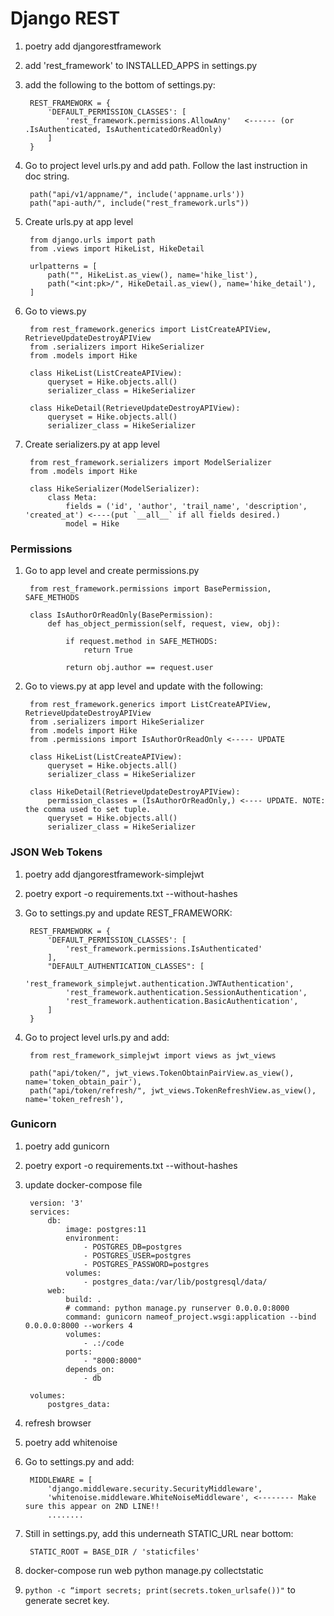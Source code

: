 # Django REST

1. poetry add djangorestframework
2. add 'rest_framework' to INSTALLED_APPS in settings.py
3. add the following to the bottom of settings.py:

        REST_FRAMEWORK = {
            'DEFAULT_PERMISSION_CLASSES': [
                'rest_framework.permissions.AllowAny'   <------ (or .IsAuthenticated, IsAuthenticatedOrReadOnly)
            ]
        }

4. Go to project level urls.py and add path. Follow the last instruction in doc string.

        path("api/v1/appname/", include('appname.urls'))
        path("api-auth/", include("rest_framework.urls"))


5. Create urls.py at app level

        from django.urls import path
        from .views import HikeList, HikeDetail

        urlpatterns = [
            path("", HikeList.as_view(), name='hike_list'),
            path("<int:pk>/", HikeDetail.as_view(), name='hike_detail'),
        ]


6. Go to views.py

        from rest_framework.generics import ListCreateAPIView, RetrieveUpdateDestroyAPIView
        from .serializers import HikeSerializer
        from .models import Hike

        class HikeList(ListCreateAPIView):
            queryset = Hike.objects.all()
            serializer_class = HikeSerializer

        class HikeDetail(RetrieveUpdateDestroyAPIView):
            queryset = Hike.objects.all()
            serializer_class = HikeSerializer

7. Create serializers.py at app level

        from rest_framework.serializers import ModelSerializer
        from .models import Hike

        class HikeSerializer(ModelSerializer):
            class Meta:
                fields = ('id', 'author', 'trail_name', 'description', 'created_at') <----(put `__all__` if all fields desired.)
                model = Hike


### Permissions

1. Go to app level and create permissions.py

        from rest_framework.permissions import BasePermission, SAFE_METHODS

        class IsAuthorOrReadOnly(BasePermission):
            def has_object_permission(self, request, view, obj):

                if request.method in SAFE_METHODS:
                    return True

                return obj.author == request.user

2. Go to views.py at app level and update with the following:

        from rest_framework.generics import ListCreateAPIView, RetrieveUpdateDestroyAPIView
        from .serializers import HikeSerializer
        from .models import Hike
        from .permissions import IsAuthorOrReadOnly <----- UPDATE

        class HikeList(ListCreateAPIView):
            queryset = Hike.objects.all()
            serializer_class = HikeSerializer

        class HikeDetail(RetrieveUpdateDestroyAPIView):
            permission_classes = (IsAuthorOrReadOnly,) <---- UPDATE. NOTE: the comma used to set tuple.
            queryset = Hike.objects.all()
            serializer_class = HikeSerializer

### JSON Web Tokens

1. poetry add djangorestframework-simplejwt
2. poetry export -o requirements.txt --without-hashes
3. Go to settings.py and update REST_FRAMEWORK:

        REST_FRAMEWORK = {
            'DEFAULT_PERMISSION_CLASSES': [
                'rest_framework.permissions.IsAuthenticated'
            ],
            "DEFAULT_AUTHENTICATION_CLASSES": [
                'rest_framework_simplejwt.authentication.JWTAuthentication',
                'rest_framework.authentication.SessionAuthentication',
                'rest_framework.authentication.BasicAuthentication',
            ]
        }

4. Go to project level urls.py and add:

        from rest_framework_simplejwt import views as jwt_views

        path("api/token/", jwt_views.TokenObtainPairView.as_view(), name='token_obtain_pair'),
        path("api/token/refresh/", jwt_views.TokenRefreshView.as_view(), name='token_refresh'),

### Gunicorn

1. poetry add gunicorn
2. poetry export -o requirements.txt --without-hashes  
3. update docker-compose file

        version: '3'
        services:
            db:
                image: postgres:11
                environment:
                    - POSTGRES_DB=postgres
                    - POSTGRES_USER=postgres
                    - POSTGRES_PASSWORD=postgres
                volumes:
                    - postgres_data:/var/lib/postgresql/data/
            web:
                build: .
                # command: python manage.py runserver 0.0.0.0:8000
                command: gunicorn nameof_project.wsgi:application --bind 0.0.0.0:8000 --workers 4
                volumes:
                    - .:/code
                ports:
                    - "8000:8000"
                depends_on:
                    - db
                    
        volumes:
            postgres_data:

4. refresh browser
5. poetry add whitenoise
6. Go to settings.py and add:

        MIDDLEWARE = [
            'django.middleware.security.SecurityMiddleware',
            'whitenoise.middleware.WhiteNoiseMiddleware', <-------- Make sure this appear on 2ND LINE!!
            ........

7. Still in settings.py, add this underneath STATIC_URL near bottom:

        STATIC_ROOT = BASE_DIR / 'staticfiles'

8. docker-compose run web python manage.py collectstatic
9. `python -c “import secrets; print(secrets.token_urlsafe())"` to generate secret key.

